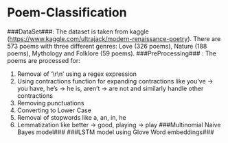 # Poem-Classification
###DataSet###: The dataset is taken from kaggle
(https://www.kaggle.com/ultrajack/modern-renaissance-poetry). There are 573 poems with three different genres: Love (326 poems), 
Nature (188 poems), Mythology and Folklore (59 poems).
###PreProcessing### : The poems are processed for:
1. Removal of ‘\r\n’ using a regex expression
2. Using contractions function for expanding contractions like you’ve → you have, he’s → he is, aren’t → are not and similarly handle other contractions
3. Removing punctuations
4. Converting to Lower Case
5. Removal of stopwords like a, an, in, he
6. Lemmatization like better → good, playing → play
###Multinomial Naive Bayes model###
###LSTM model using Glove Word embeddings###
